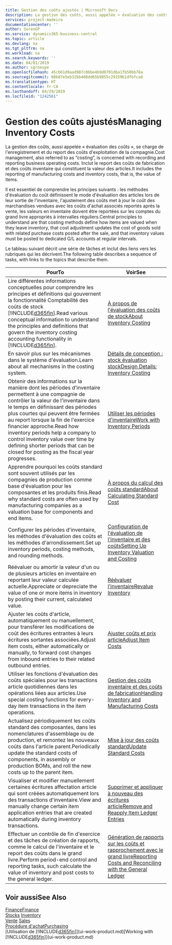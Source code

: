 ```yaml
---
title: Gestion des coûts ajustés | Microsoft Docs
description: La gestion des coûts, aussi appelée « évaluation des coûts », se charge de l'enregistrement et du report des coûts d'exploitation de la compagnie. Inclut le report des coûts de fabrication et des coûts inventaire qui constituent la valeur des articles.
services: project-madeira
documentationcenter: ''
author: SorenGP
ms.service: dynamics365-business-central
ms.topic: article
ms.devlang: na
ms.tgt_pltfrm: na
ms.workload: na
ms.search.keywords: ''
ms.date: 04/01/2019
ms.author: sgroespe
ms.openlocfilehash: 45cb61d9aad987c06be4b9d0701dba1fb50bb78a
ms.sourcegitcommit: 60b87e5eb32bb408dd65b9855c29159b1dfbfca8
ms.translationtype: HT
ms.contentlocale: fr-CA
ms.lasthandoff: 04/29/2019
ms.locfileid: "1242561"
---
```

# <a name="managing-inventory-costs"></a><span data-ttu-id="f83ea-104">Gestion des coûts ajustés</span><span class="sxs-lookup"><span data-stu-id="f83ea-104">Managing Inventory Costs</span></span>
<span data-ttu-id="f83ea-105">La gestion des coûts, aussi appelée « évaluation des coûts », se charge de l'enregistrement et du report des coûts d'exploitation de la compagnie.</span><span class="sxs-lookup"><span data-stu-id="f83ea-105">Cost management, also referred to as “costing”, is concerned with recording and reporting business operating costs.</span></span> <span data-ttu-id="f83ea-106">Inclut le report des coûts de fabrication et des coûts inventaire qui constituent la valeur des articles.</span><span class="sxs-lookup"><span data-stu-id="f83ea-106">It includes the reporting of manufacturing costs and inventory costs, that is, the value of items.</span></span>   

<span data-ttu-id="f83ea-107">Il est essentiel de comprendre les principes suivants : les méthodes d'évaluation du coût définissent le mode d'évaluation des articles lors de leur sortie de l'inventaire, l'ajustement des coûts met à jour le coût des marchandises vendues avec les coûts d'achat associés reportés après la vente, les valeurs en inventaire doivent être reportées sur les comptes du grand livre appropriés à intervalles réguliers.</span><span class="sxs-lookup"><span data-stu-id="f83ea-107">Central principles to understand are that costing methods define how items are valued when they leave inventory, that cost adjustment updates the cost of goods sold with related purchase costs posted after the sale, and that inventory values must be posted to dedicated G/L accounts at regular intervals.</span></span>

<span data-ttu-id="f83ea-108">Le tableau suivant décrit une série de tâches et inclut des liens vers les rubriques qui les décrivent.</span><span class="sxs-lookup"><span data-stu-id="f83ea-108">The following table describes a sequence of tasks, with links to the topics that describe them.</span></span>

|<span data-ttu-id="f83ea-109">**Pour**</span><span class="sxs-lookup"><span data-stu-id="f83ea-109">**To**</span></span>|<span data-ttu-id="f83ea-110">**Voir**</span><span class="sxs-lookup"><span data-stu-id="f83ea-110">**See**</span></span>|  
|------------|-------------|  
|<span data-ttu-id="f83ea-111">Lire différentes informations conceptuelles pour comprendre les principes et définitions qui gouvernent la fonctionnalité Comptabilité des coûts de stock [!INCLUDE[d365fin](includes/d365fin_md.md)].</span><span class="sxs-lookup"><span data-stu-id="f83ea-111">Read various conceptual information to understand the principles and definitions that govern the inventory costing accounting functionality in [!INCLUDE[d365fin](includes/d365fin_md.md)].</span></span>|[<span data-ttu-id="f83ea-112">À propos de l'évaluation des coûts de stock</span><span class="sxs-lookup"><span data-stu-id="f83ea-112">About Inventory Costing</span></span>](finance-learn-about-costing.md)|  
|<span data-ttu-id="f83ea-113">En savoir plus sur les mécanismes dans le système d'évaluation.</span><span class="sxs-lookup"><span data-stu-id="f83ea-113">Learn about all mechanisms in the costing system.</span></span>|[<span data-ttu-id="f83ea-114">Détails de conception : stock évaluation stock</span><span class="sxs-lookup"><span data-stu-id="f83ea-114">Design Details: Inventory Costing</span></span>](design-details-inventory-costing.md)|
|<span data-ttu-id="f83ea-115">Obtenir des informations sur la manière dont les périodes d'inventaire permettent à une compagnie de contrôler la valeur de l'inventaire dans le temps en définissant des périodes plus courtes qui peuvent être fermées au report lorsque la fin de l'exercice financier approche.</span><span class="sxs-lookup"><span data-stu-id="f83ea-115">Read how inventory periods help a company to control inventory value over time by defining shorter periods that can be closed for posting as the fiscal year progresses.</span></span>|[<span data-ttu-id="f83ea-116">Utiliser les périodes d'inventaire</span><span class="sxs-lookup"><span data-stu-id="f83ea-116">Work with Inventory Periods</span></span>](finance-how-to-work-with-inventory-periods.md)|
|<span data-ttu-id="f83ea-117">Apprendre pourquoi les coûts standard sont souvent utilisés par les compagnies de production comme base d'évaluation pour les composantes et les produits finis.</span><span class="sxs-lookup"><span data-stu-id="f83ea-117">Read why standard costs are often used by manufacturing companies as a valuation base for components and end items.</span></span>|[<span data-ttu-id="f83ea-118">À propos du calcul des coûts standard</span><span class="sxs-lookup"><span data-stu-id="f83ea-118">About Calculating Standard Cost</span></span>](finance-about-calculating-standard-cost.md)|
|<span data-ttu-id="f83ea-119">Configurer les périodes d'inventaire, les méthodes d'évaluation des coûts et les méthodes d'arrondissement.</span><span class="sxs-lookup"><span data-stu-id="f83ea-119">Set up inventory periods, costing methods, and rounding methods.</span></span>|[<span data-ttu-id="f83ea-120">Configuration de l'évaluation de l'inventaire et des coûts</span><span class="sxs-lookup"><span data-stu-id="f83ea-120">Setting Up Inventory Valuation and Costing</span></span>](finance-set-up-inventory-valuation-and-costing.md)|
|<span data-ttu-id="f83ea-121">Réévaluer ou amortir la valeur d'un ou de plusieurs articles en inventaire en reportant leur valeur calculée actuelle.</span><span class="sxs-lookup"><span data-stu-id="f83ea-121">Appreciate or depreciate the value of one or more items in inventory by posting their current, calculated value.</span></span>|[<span data-ttu-id="f83ea-122">Réévaluer l'inventaire</span><span class="sxs-lookup"><span data-stu-id="f83ea-122">Revalue Inventory</span></span>](inventory-how-revalue-inventory.md)|
|<span data-ttu-id="f83ea-123">Ajuster les coûts d'article, automatiquement ou manuellement, pour transférer les modifications de coût des écritures entrantes à leurs écritures sortantes associées.</span><span class="sxs-lookup"><span data-stu-id="f83ea-123">Adjust item costs, either automatically or manually, to forward cost changes from inbound entries to their related outbound entries.</span></span>|[<span data-ttu-id="f83ea-124">Ajuster coûts et prix article</span><span class="sxs-lookup"><span data-stu-id="f83ea-124">Adjust Item Costs</span></span>](inventory-how-adjust-item-costs.md)|
|<span data-ttu-id="f83ea-125">Utiliser les fonctions d'évaluation des coûts spéciales pour les transactions article quotidiennes dans les opérations liées aux articles.</span><span class="sxs-lookup"><span data-stu-id="f83ea-125">Use special costing functions for every-day item transactions in the item operations.</span></span>|[<span data-ttu-id="f83ea-126">Gestion des coûts inventaire et des coûts de fabrication</span><span class="sxs-lookup"><span data-stu-id="f83ea-126">Handling Inventory and Manufacturing Costs</span></span>](finance-handle-inventory-and-manufacturing-costs.md)|  
|<span data-ttu-id="f83ea-127">Actualisez périodiquement les coûts standard des composantes, dans les nomenclatures d'assemblage ou de production, et remontez les nouveaux coûts dans l'article parent.</span><span class="sxs-lookup"><span data-stu-id="f83ea-127">Periodically update the standard costs of components, in assembly or production BOMs, and roll the new costs up to the parent item.</span></span>|[<span data-ttu-id="f83ea-128">Mise à jour des coûts standard</span><span class="sxs-lookup"><span data-stu-id="f83ea-128">Update Standard Costs</span></span>](finance-how-to-update-standard-costs.md)|
|<span data-ttu-id="f83ea-129">Visualiser et modifier manuellement certaines écritures affectation article qui sont créées automatiquement lors des transactions d'inventaire.</span><span class="sxs-lookup"><span data-stu-id="f83ea-129">View and manually change certain item application entries that are created automatically during inventory transactions.</span></span>|[<span data-ttu-id="f83ea-130">Supprimer et appliquer à nouveau des écritures article</span><span class="sxs-lookup"><span data-stu-id="f83ea-130">Remove and Reapply Item Ledger Entries</span></span>](finance-how-to-remove-and-reapply-item-entries.md)|
|<span data-ttu-id="f83ea-131">Effectuer un contrôle de fin d'exercice et des tâches de création de rapports, comme le calcul de l'inventaire et le report des coûts dans le grand livre.</span><span class="sxs-lookup"><span data-stu-id="f83ea-131">Perform period-end control and reporting tasks, such calculate the value of inventory and post costs to the general ledger.</span></span>|[<span data-ttu-id="f83ea-132">Génération de rapports sur les coûts et rapprochement avec le grand livre</span><span class="sxs-lookup"><span data-stu-id="f83ea-132">Reporting Costs and Reconciling with the General Ledger</span></span>](finance-report-costs-and-reconcile-with-the-general-ledger.md)|

## <a name="see-also"></a><span data-ttu-id="f83ea-133">Voir aussi</span><span class="sxs-lookup"><span data-stu-id="f83ea-133">See Also</span></span>  
 [<span data-ttu-id="f83ea-134">Finance</span><span class="sxs-lookup"><span data-stu-id="f83ea-134">Finance</span></span>](finance.md)  
 <span data-ttu-id="f83ea-135">[Stocks](inventory-manage-inventory.md) </span><span class="sxs-lookup"><span data-stu-id="f83ea-135">[Inventory](inventory-manage-inventory.md) </span></span>  
 <span data-ttu-id="f83ea-136">[Vente](sales-manage-sales.md) </span><span class="sxs-lookup"><span data-stu-id="f83ea-136">[Sales](sales-manage-sales.md) </span></span>  
 [<span data-ttu-id="f83ea-137">Procédure d'achat</span><span class="sxs-lookup"><span data-stu-id="f83ea-137">Purchasing</span></span>](purchasing-manage-purchasing.md)  
 <span data-ttu-id="f83ea-138">[Utilisation de [!INCLUDE[d365fin](includes/d365fin_md.md)]](ui-work-product.md)</span><span class="sxs-lookup"><span data-stu-id="f83ea-138">[Working with [!INCLUDE[d365fin](includes/d365fin_md.md)]](ui-work-product.md)</span></span>
